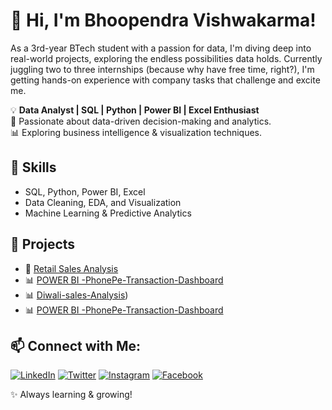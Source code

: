 # 👋 Hi, I'm Bhoopendra Vishwakarma!
As a 3rd-year BTech student with a passion for data, I'm diving deep into real-world projects,
exploring the endless possibilities data holds. Currently juggling two to three internships
(because why have free time, right?), I'm getting hands-on experience with company tasks that challenge and excite me.

💡 **Data Analyst | SQL | Python | Power BI | Excel Enthusiast**  
🎯 Passionate about data-driven decision-making and analytics.  
📊 Exploring business intelligence & visualization techniques.

## 🔧 Skills
- SQL, Python, Power BI, Excel
- Data Cleaning, EDA, and Visualization
- Machine Learning & Predictive Analytics

## 📌 Projects
- 🚀 [Retail Sales Analysis]([https://github.com/your-repo-link](https://github.com/bhuvi16t/Retail-sales-analysis-using-SQL))
- 📊 [POWER BI -PhonePe-Transaction-Dashboard ]([https://github.com/your-repo-link](https://github.com/bhuvi16t/PhonePe-Transaction-Dashboard))
- 📊 [Diwali-sales-Analysis]([https://github.com/your-repo-link](https://github.com/bhuvi16t/Diwali-sales-Analysis)))
- 📊 [POWER BI -PhonePe-Transaction-Dashboard ]([[https://github.com/your-repo-link](https://github.com/bhuvi16t/PhonePe-Transaction-Dashboard)](https://github.com/bhuvi16t/Hotel-Booking-dashboard))


## 📫 Connect with Me:
[![LinkedIn](https://img.shields.io/badge/LinkedIn-blue?logo=linkedin&logoColor=white)]([https://www.linkedin.com/in/bhoopendra-vishwakarma/]) 
[![Twitter](https://img.shields.io/badge/Twitter-1DA1F2?logo=twitter&logoColor=white)]([https://twitter.com/your-profile](https://x.com/Bhupendra16x))  
[![Instagram](https://img.shields.io/badge/Instagram-E4405F?logo=instagram&logoColor=white)]([https://instagram.com/your-profile](https://www.instagram.com/bhupendra_16x/))  
[![Facebook](https://img.shields.io/badge/Facebook-1877F2?logo=facebook&logoColor=white)]([https://facebook.com/your-profile](https://www.facebook.com/profile.php?id=61550247021184))  

✨ Always learning & growing!

